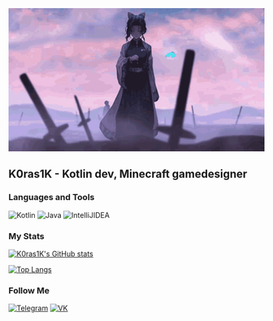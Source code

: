 [![Header](https://github.com/K0ras1K/k0ras1k/blob/main/assets/shinobu-winter-gif.gif)](https://k0ras1k.online/)

## K0ras1K - Kotlin dev, Minecraft gamedesigner

### Languages and Tools
![Kotlin](https://img.shields.io/badge/-Kotlin-090909?style=for-the-badge&logo=kotlin)
![Java](https://img.shields.io/badge/-Java-090909?style=for-the-badge&logo=Java)
![IntelliJIDEA](https://img.shields.io/badge/-IntelliJIDEA-090909?style=for-the-badge&logo=IntelliJIDEA)

### My Stats
[![K0ras1K's GitHub stats](https://github-readme-stats.vercel.app/api?username=K0ras1K&count_private=true&show_icons=true&theme=onedark)](https://github.com/anuraghazra/github-readme-stats)

[![Top Langs](https://github-readme-stats.vercel.app/api/top-langs/?username=K0ras1K&theme=onedark&count_private=true)](https://github.com/anuraghazra/github-readme-stats)

### Follow Me
[![Telegram](https://img.shields.io/badge/-Telegram-090909?style=for-the-badge&logo=telegram)](https://t.me/dev1alone)
[![VK](https://img.shields.io/badge/-VK-090909?style=for-the-badge&logo=vk)](https://vk.com/dev1alone)
